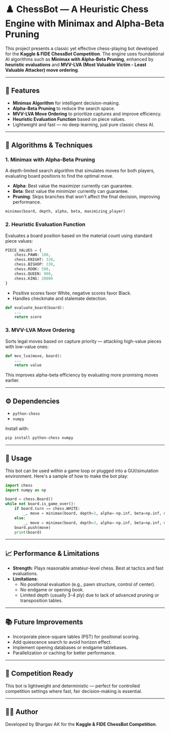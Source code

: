 # ♟️ ChessBot — A Heuristic Chess Engine with Minimax and Alpha-Beta Pruning

This project presents a classic yet effective chess-playing bot developed for the **Kaggle & FIDE ChessBot Competition**. The engine uses foundational AI algorithms such as **Minimax with Alpha-Beta Pruning**, enhanced by **heuristic evaluations** and **MVV-LVA (Most Valuable Victim - Least Valuable Attacker) move ordering**.

---

## 📌 Features

- **Minimax Algorithm** for intelligent decision-making.
- **Alpha-Beta Pruning** to reduce the search space.
- **MVV-LVA Move Ordering** to prioritize captures and improve efficiency.
- **Heuristic Evaluation Function** based on piece values.
- Lightweight and fast — no deep learning, just pure classic chess AI.

---

## 🧠 Algorithms & Techniques

### 1. Minimax with Alpha-Beta Pruning
A depth-limited search algorithm that simulates moves for both players, evaluating board positions to find the optimal move.

- **Alpha**: Best value the maximizer currently can guarantee.
- **Beta**: Best value the minimizer currently can guarantee.
- **Pruning**: Skips branches that won't affect the final decision, improving performance.

```python
minimax(board, depth, alpha, beta, maximizing_player)
```

### 2. Heuristic Evaluation Function
Evaluates a board position based on the material count using standard piece values:

```python
PIECE_VALUES = {
    chess.PAWN: 100,
    chess.KNIGHT: 320,
    chess.BISHOP: 330,
    chess.ROOK: 500,
    chess.QUEEN: 900,
    chess.KING: 20000
}
```

- Positive scores favor White, negative scores favor Black.
- Handles checkmate and stalemate detection.

```python
def evaluate_board(board):
    ...
    return score
```

### 3. MVV-LVA Move Ordering
Sorts legal moves based on capture priority — attacking high-value pieces with low-value ones:

```python
def mvv_lva(move, board):
    ...
    return value
```

This improves alpha-beta efficiency by evaluating more promising moves earlier.

---

## ⚙️ Dependencies

- `python-chess`
- `numpy`

Install with:

```bash
pip install python-chess numpy
```

---

## 🚀 Usage

This bot can be used within a game loop or plugged into a GUI/simulation environment. Here's a sample of how to make the bot play:

```python
import chess
import numpy as np

board = chess.Board()
while not board.is_game_over():
    if board.turn == chess.WHITE:
        _, move = minimax(board, depth=3, alpha=-np.inf, beta=np.inf, maximizing_player=True)
    else:
        _, move = minimax(board, depth=3, alpha=-np.inf, beta=np.inf, maximizing_player=False)
    board.push(move)
    print(board)
```

---

## 📈 Performance & Limitations

- **Strength**: Plays reasonable amateur-level chess. Best at tactics and fast evaluations.
- **Limitations**:
  - No positional evaluation (e.g., pawn structure, control of center).
  - No endgame or opening book.
  - Limited depth (usually 3-4 ply) due to lack of advanced pruning or transposition tables.

---

## 📚 Future Improvements

- Incorporate piece-square tables (PST) for positional scoring.
- Add quiescence search to avoid horizon effect.
- Implement opening databases or endgame tablebases.
- Parallelization or caching for better performance.

---

## 🏁 Competition Ready

This bot is lightweight and deterministic — perfect for controlled competition settings where fast, fair decision-making is essential.

---

## 🧑‍💻 Author

Developed by Bhargav AK for the **Kaggle & FIDE ChessBot Competition**.
